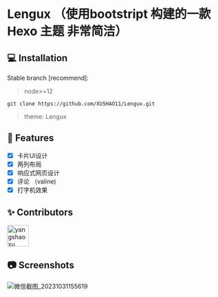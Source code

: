 # Lengux （使用bootstript 构建的一款 Hexo 主题 非常简洁）

## 💻 Installation

Stable branch [recommend]:
> node>=12

```
git clone https://github.com/XUSHAO11/Lengux.git
```
> theme: Lengux

## 🎉 Features
- [x] 卡片UI设计
- [x] 两列布局
- [x] 响应式网页设计
- [x] 评论 （valine)
- [x] 打字机效果

## ✨ Contributors

 <a href="https://github.com/XUSHAO11"><img src="https://avatars.githubusercontent.com/u/52852249?v=4" alt="yangshaoxu" style="width: 50px;height:50px;"></a> 

## 📷 Screenshots
<img src="https://picss.sunbangyan.cn/2023/10/31/8e2e37135665aea20db8ebd4c8bb36cf.png" alt="微信截图_20231031155619" />
